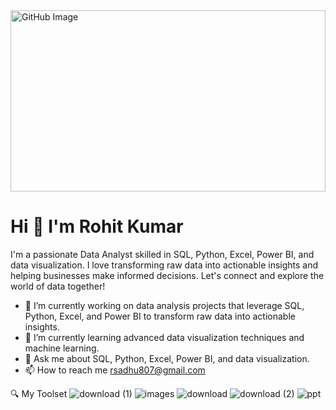 <img src="https://github.com/user-attachments/assets/2a888ed6-d8f2-4e06-b15c-26434247552a" alt="GitHub Image" style="width:100%; height:290;">


# Hi 👋 I'm Rohit Kumar

I'm a passionate Data Analyst skilled in SQL, Python, Excel, Power BI, and data visualization. I love transforming raw data into actionable insights and helping businesses make informed decisions. Let's connect and explore the world of data together!


- 🔭 I’m currently working on data analysis projects that leverage SQL, Python, Excel, and Power BI to transform raw data into actionable insights.
- 🌱 I’m currently learning advanced data visualization techniques and machine learning.
- 💬 Ask me about SQL, Python, Excel, Power BI, and data visualization.
- 📫 How to reach me rsadhu807@gmail.com

🔍 My Toolset
![download (1)](https://github.com/user-attachments/assets/ba6a0dd0-a89f-4a94-849c-c5bda7bc49f0)
![images](https://github.com/user-attachments/assets/e3254b72-6338-49f0-a15b-695709bcd31d)
![download](https://github.com/user-attachments/assets/fa9be8e5-e159-42bc-981f-9b64c7b395d0)
![download (2)](https://github.com/user-attachments/assets/4a9b555d-eb75-4a00-8ef3-6d0617d4f091)
![ppt](https://github.com/user-attachments/assets/9e98d89a-9d61-4db2-942c-81297d8621b3)
